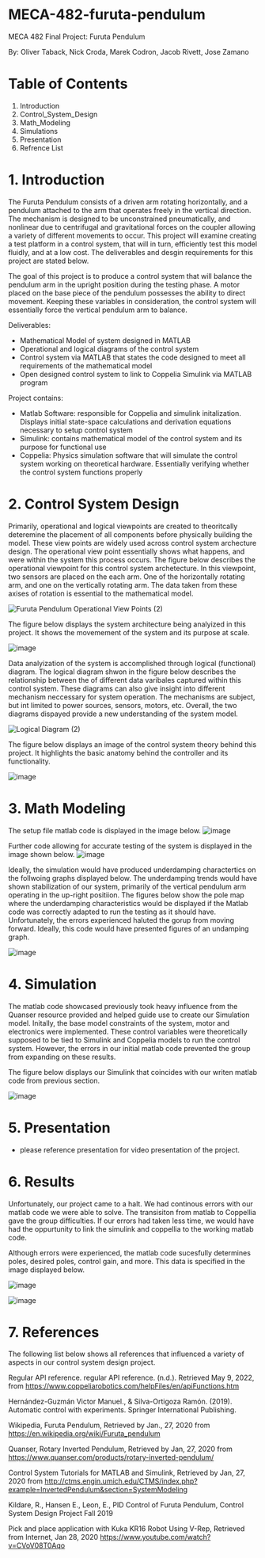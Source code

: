 # MECA-482-furuta-pendulum
MECA 482 Final Project: Furuta Pendulum

By: Oliver Taback, Nick Croda, Marek Codron, Jacob Rivett, Jose Zamano

# Table of Contents
  1. Introduction
  2. Control_System_Design
  3. Math_Modeling
  4. Simulations
  5. Presentation
  6. Refrence List 

# 1. Introduction 
The Furuta Pendulum consists of a driven arm rotating horizontally, and a pendulum attached to the arm that operates freely in the vertical direction. The mechanism is designed to be unconstrained pneumatically, and nonlinear due to centrifugal and gravitational forces on the coupler allowing a variety of different movements to occur. This project will examine creating a test platform in a control system, that will in turn, efficiently test this model fluidly, and at a low cost. The deliverables and desgin requirements for this project are stated below.

The goal of this project is to produce a control system that will balance the pendulum arm in the upright position during the testing phase. A motor placed on the base piece of the pendulum possesses the ability to direct movement. Keeping these variables in consideration, the control system will essentially force the vertical pendulum arm to balance. 

Deliverables: 
  - Mathematical Model of system designed in MATLAB
  - Operational and logical diagrams of the control system
  - Control system via MATLAB that states the code designed to meet all requirements of the mathematical model 
  - Open designed control system to link to Coppelia Simulink via MATLAB program

Project contains:
  - Matlab Software: responsible for Coppelia and simulink initalization. Displays initial state-space calculations and derivation equations necessary to setup control system
  - Simulink: contains mathematical model of the control system and its purpose for functional use
  - Coppelia: Physics simulation software that will simulate the control system working on theoretical hardware. Essentially verifying whether the control system functions properly 

# 2. Control System Design 
Primarily, operational and logical viewpoints are created to theoritcally deteremine the placement of all components before physically building the model. These view points are widely used across control system archecture design. The operational view point essentially shows what happens, and were within the system this process occurs. The figure below describes the operational viewpoint for this control system archetecture. In this viewpoint, two sensors are placed on the each arm. One of the horizontally rotating arm, and one on the vertically rotating arm. The data taken from these axises of rotation is essential to the mathematical model. 

![Furuta Pendulum Operational View Points (2)](https://user-images.githubusercontent.com/103209385/168148443-cedd4c9c-813b-49d3-a2b3-9fe3d36d0f1d.jpg) 

The figure below displays the system architecture being analyized in this project. It shows the movemement of the system and its purpose at scale. 


![image](https://user-images.githubusercontent.com/103209385/167541313-5af5c753-19fa-494f-922a-f64d5a656e25.png)




Data analyization of the system is accomplished through logical (functional) diagram. The logical diagram shwon in the figure below describes the relationship between the of different data varibales captured within this control system. These diagrams can also give insight into different mechanism neccessary for system operation. The mechanisms are subject, but int limited to power sources, sensors, motors, etc. Overall, the two diagrams dispayed provide a new understanding of the system model.

![Logical Diagram  (2)](https://user-images.githubusercontent.com/103209385/168144217-28d10323-8986-4ba0-886d-110aa92e29d1.jpg)



The figure below displays an image of the control system theory behind this project. It highlights the basic anatomy behind the controller and its functionality.

![image](https://user-images.githubusercontent.com/103209385/167540489-10cbdfe6-5e80-4cb7-8394-fd5e4566cc8f.png)



# 3. Math Modeling  

The setup file matlab code is displayed in the image below.
![image](https://user-images.githubusercontent.com/103209385/169362050-927ab8b1-f36f-4abe-9090-c63d94cc791f.png)

Further code allowing for accurate testing of the system is displayed in the image shown below.
![image](https://user-images.githubusercontent.com/103209385/169362427-38c3c468-05e7-4142-9061-fe611a08953e.png)




Ideally, the simulation would have produced underdamping charactertics on the follwoing graphs displayed below. The underdamping trends would have shown stabilization of our system, primarily of the vertical pendulum arm operating in the up-right positiion. The figures below show the pole map where the underdamping characteristics would be displayed if the Matlab code was correctly adapted to run the testing as it should have. Unfortunately, the errors experienced haluted the gorup from moving forward. Ideally, this code would have presented figures of an undamping graph. 

![image](https://user-images.githubusercontent.com/103209385/167546674-69ce93a7-458b-4c5a-a206-a5f437cf4a68.png)



# 4. Simulation

The matlab code showcased previously took heavy influence from the Quanser resource provided and helped guide use to create our Simulation model. Initally, the base model constraints of the system, motor and electronics were implemented. These control variables were theoretically supposed to be tied to Simulink and Coppelia models to run the control system. However, the errors in our initial matlab code prevented the group from expanding on these results.

The figure below displays our Simulink that coincides with our writen matlab code from previous section. 

![image](https://user-images.githubusercontent.com/103209385/167558207-1916dad6-f06a-4ce7-a109-fccf4dbc34c6.png)


# 5. Presentation

- please reference presentation for video presentation of the project.

# 6. Results 

Unfortunately, our project came to a halt. We had continous errors with our matlab code we were able to solve. The transisiton from matlab to Coppellia gave the group difficulties. If our errors had taken less time, we would have had the oppurtunity to link the simulink and coppellia to the working matlab code.

Although errors were experienced, the matlab code sucesfully determines poles, desired poles, control gain, and more. This data is specified in the image displayed below.

![image](https://user-images.githubusercontent.com/103209385/169360845-6537d99d-fca9-4a16-aa16-0920e958d9c8.png)


![image](https://user-images.githubusercontent.com/103209385/169357676-0b6243ce-5465-4609-912a-0c258026b107.png)


# 7. References 

The following list below shows all references that influenced a variety of aspects in our control system design project.

Regular API reference. regular API reference. (n.d.). Retrieved May 9, 2022, from https://www.coppeliarobotics.com/helpFiles/en/apiFunctions.htm

Hernández-Guzmán Victor Manuel., & Silva-Ortigoza Ramón. (2019). Automatic control with experiments. Springer International Publishing.

Wikipedia, Furuta Pendulum, Retrieved by Jan., 27, 2020 from
https://en.wikipedia.org/wiki/Furuta_pendulum

Quanser, Rotary Inverted Pendulum, Retrieved by Jan, 27, 2020 from
https://www.quanser.com/products/rotary-inverted-pendulum/

Control System Tutorials for MATLAB and Simulink, Retrieved by Jan, 27, 2020 from
http://ctms.engin.umich.edu/CTMS/index.php?example=InvertedPendulum&section=SystemModeling

Kildare, R., Hansen E., Leon, E., PID Control of Furuta Pendulum, Control System Design Project Fall
2019

Pick and place application with Kuka KR16 Robot Using V-Rep, Retrieved from Internet, Jan 28, 2020
https://www.youtube.com/watch?v=CVoV08T0Aqo
